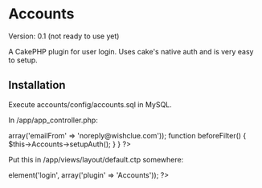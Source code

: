 # Accounts

Version: 0.1 (not ready to use yet)

A CakePHP plugin for user login.  Uses cake's native auth and is very easy to setup.

## Installation

Execute accounts/config/accounts.sql in MySQL.

In /app/app_controller.php:

<?php
class AppController extends Controller {

	var $components = array('Session', 'Auth', 'Email', 'Accounts.Accounts' => array('emailFrom' => 'noreply@wishclue.com'));

	function beforeFilter() {
		$this->Accounts->setupAuth();
	}

}
?>

Put this in /app/views/layout/default.ctp somewhere:

<?php echo $this->element('login', array('plugin' => 'Accounts')); ?>
